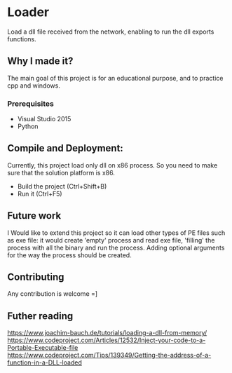 # Loader
Load a dll file received from the network, enabling to run the dll exports functions. 

## Why I made it?
The main goal of this project is for an educational purpose, and to practice cpp and windows.

### Prerequisites
* Visual Studio 2015
* Python

## Compile and Deployment:
Currently, this project load only dll on x86 process. So you need to make sure that the solution platform is x86.
* Build the project (Ctrl+Shift+B)
* Run it (Ctrl+F5)

## Future work
I Would like to extend this project so it can load other types of PE files such as exe file: it would create 'empty' process and read exe file, 'filling' the process with all the binary and run the process. Adding optional arguments for the way the process should be created.

## Contributing
Any contribution is welcome =]

## Futher reading
https://www.joachim-bauch.de/tutorials/loading-a-dll-from-memory/
https://www.codeproject.com/Articles/12532/Inject-your-code-to-a-Portable-Executable-file
https://www.codeproject.com/Tips/139349/Getting-the-address-of-a-function-in-a-DLL-loaded

